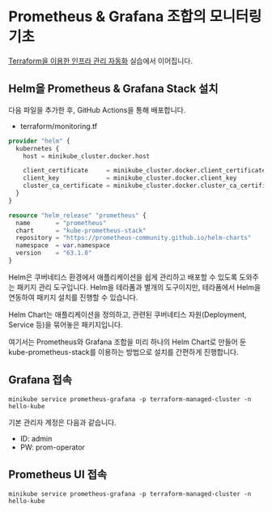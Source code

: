# Prometheus & Grafana 조합의 모니터링 기초

[Terraform을 이용한 인프라 관리 자동화](IaC.md) 실습에서 이어집니다.

## Helm을 Prometheus & Grafana Stack 설치

다음 파일을 추가한 후, GitHub Actions을 통해 배포합니다.
- terraform/monitoring.tf
```terraform
provider "helm" {
  kubernetes {
    host = minikube_cluster.docker.host

    client_certificate     = minikube_cluster.docker.client_certificate
    client_key             = minikube_cluster.docker.client_key
    cluster_ca_certificate = minikube_cluster.docker.cluster_ca_certificate
  }
}

resource "helm_release" "prometheus" {
  name       = "prometheus"
  chart      = "kube-prometheus-stack"
  repository = "https://prometheus-community.github.io/helm-charts"
  namespace  = var.namespace
  version    = "63.1.0"
}
```
Helm은 쿠버네티스 환경에서 애플리케이션을 쉽게 관리하고 배포할 수 있도록 도와주는 패키지 관리 도구입니다.
Helm을 테라폼과 별개의 도구이지만, 테라폼에서 Helm을 연동하여 패키지 설치를 진행할 수 있습니다.

Helm Chart는 애플리케이션을 정의하고, 관련된 쿠버네티스 자원(Deployment, Service 등)을 묶어놓은 패키지입니다.

여기서는 Prometheus와 Grafana 조합을 미리 하나의 Helm Chart로 만들어 둔 kube-prometheus-stack를
이용하는 방법으로 설치를 간편하게 진행합니다.


## Grafana 접속

```console
minikube service prometheus-grafana -p terraform-managed-cluster -n hello-kube
```
기본 관리자 계정은 다음과 같습니다.
- ID: admin
- PW: prom-operator


## Prometheus UI 접속

```console
minikube service prometheus-grafana -p terraform-managed-cluster -n hello-kube
```